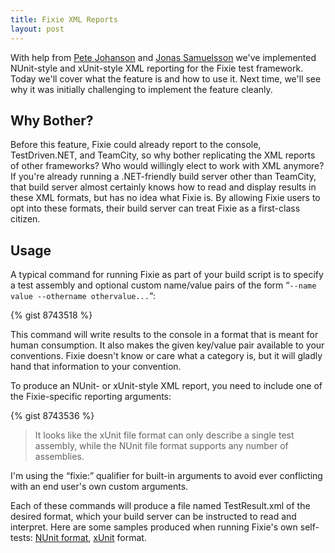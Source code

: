 ```yaml
---
title: Fixie XML Reports
layout: post
---
```

With help from [Pete Johanson](https://github.com/petejohanson) and [Jonas Samuelsson](https://github.com/JonasSamuelsson) we've implemented NUnit-style and xUnit-style XML reporting for the Fixie test framework. Today we'll cover what the feature is and how to use it. Next time, we'll see why it was initially challenging to implement the feature cleanly.

## Why Bother?

Before this feature, Fixie could already report to the console, TestDriven.NET, and TeamCity, so why bother replicating the XML reports of other frameworks? Who would willingly elect to work with XML anymore? If you're already running a .NET-friendly build server other than TeamCity, that build server almost certainly knows how to read and display results in these XML formats, but has no idea what Fixie is. By allowing Fixie users to opt into these formats, their build server can treat Fixie as a first-class citizen.

## Usage

A typical command for running Fixie as part of your build script is to specify a test assembly and optional custom name/value pairs of the form &#8220;`--name value --othername othervalue...`&#8220;:

{% gist 8743518 %}

This command will write results to the console in a format that is meant for human consumption. It also makes the given key/value pair available to your conventions. Fixie doesn't know or care what a category is, but it will gladly hand that information to your convention.

To produce an NUnit- or xUnit-style XML report, you need to include one of the Fixie-specific reporting arguments:

{% gist 8743536 %}

> It looks like the xUnit file format can only describe a single test assembly, while the NUnit file format supports any number of assemblies.

I'm using the &#8220;fixie:&#8221; qualifier for built-in arguments to avoid ever conflicting with an end user's own custom arguments.

Each of these commands will produce a file named TestResult.xml of the desired format, which your build server can be instructed to read and interpret. Here are some samples produced when running Fixie's own self-tests: [NUnit format](https://gist.github.com/plioi/8743559), [xUnit](https://gist.github.com/plioi/8743573) format.